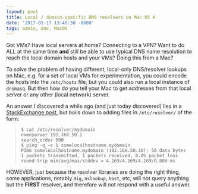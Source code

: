 ```yaml
---
layout: post
title: Local / domain-specific DNS resolvers on Mac OS X
date: '2017-01-17 13:46:30 -0600'
tags: admin, dns, MacOS
---
```


Got VMs? Have local servers at home? Connecting to a VPN? Want to do ALL at
the same time **and**  still be able to use typical DNS name resolution to
reach the local domain hosts and your VMs? Doing this from a Mac?

To solve the problem of having different, local-only DNS/resolver lookups on
Mac, e.g. for a set of local VMs for experimentation, you could encode the
hosts into the `/etc/hosts` file, but you could also run a local instance of
`dnsmasq`. But then how do you tell your Mac to get addresses from that local
server or any other (local network) server.

An answer I discovered a while ago (and just today discovered) lies in a
[StackExchange post](http://serverfault.com/questions/22419/set-dns-server-on-os-x-even-when-without-internet-connection),
but boils down to adding files in `/etc/resolver/` of the form:

>     $ cat /etc/resolver/mydomain
>     nameserver 192.168.50.1
>     search_order 500
>     $ ping -q -c 1 somelocalhostname.mydomain
>     PING somelocalhostname.mydomain (192.168.50.10): 56 data bytes
>     1 packets transmitted, 1 packets received, 0.0% packet loss
>     round-trip min/avg/max/stddev = 4.169/4.169/4.169/0.000 ms

HOWEVER, just because the resolver libraries are doing the right thing, some
applications, notably `dig`, `nslookup`, `host`, etc, will not query anything
but the **FIRST**  resolver, and therefore will not respond with a useful
answer.
